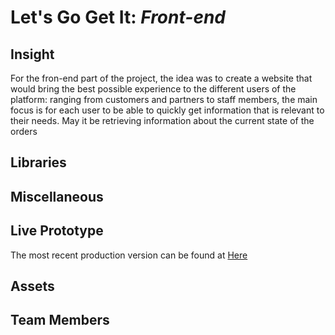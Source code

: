 # Let's Go Get It: *Front-end*

## Insight 
For the fron-end part of the project, the idea was to create a website that would bring the best possible experience to the different users of the platform:
ranging from customers and partners to staff members, the main focus is for each user to be able to quickly get information that is relevant to their needs. 
May it be retrieving information about the current state of the orders 

## Libraries

## Miscellaneous


## Live Prototype

The most recent production version can be found at [Here](google.com)

## Assets 

## Team Members